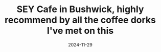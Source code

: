 ---
layout: post
title: "SEY Cafe in Bushwick, highly recommend by all the coffee dorks I've met on this"
date: 2024-11-29
city: "Brooklyn"
country: "United States"
continent: "North America"
latitude: 40.6975
longitude: -73.9156
cafe_name: ""
rating: 
notes: "SEY Cafe in Bushwick, highly recommend by all the coffee dorks I've met on this trip."
image_url: "/media/posts/202411/468779371_18480834556001623_2405314565451333850_n_18067094689734968.jpg"
images:
  - "/media/posts/202411/468779371_18480834556001623_2405314565451333850_n_18067094689734968.jpg"
  - "/media/posts/202411/468950899_18480834568001623_4371327657978847992_n_18050003753000655.jpg"
  - "/media/posts/202411/468783154_18480834577001623_4739946456053715999_n_18049974200059613.jpg"
  - "/media/posts/202411/468960681_18480834586001623_8436809095944699073_n_18069978289712249.jpg"
  - "/media/posts/202411/468779546_18480834595001623_8796816371152820629_n_18050217430968367.jpg"
  - "/media/posts/202411/468786622_18480834604001623_103936971776542697_n_18038828351035515.jpg"
instagram_url: ""
---
